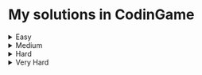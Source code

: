 # My solutions in CodinGame  

<details><summary>Easy</summary>  
   
   1. [**Power of Thor - Episode 1**](https://www.codingame.com/training/easy/power-of-thor-episode-1)
       
      Solution: [C++](https://github.com/1i10/CodinGame/blob/main/Easy/PowerOfThorEp1.cpp)  
   
   2. [**Horse racing duals**](https://www.codingame.com/training/easy/horse-racing-duals)  
      
      Solution: [C++](https://github.com/1i10/CodinGame/blob/main/Easy/HorseRacingDuals.cpp)
   3. [**Defibrillators**](https://www.codingame.com/training/easy/defibrillators)  
      
      Solution: [C++](https://github.com/1i10/CodinGame/blob/main/Easy/Defibrillators.cpp)
   4. [**Temperatures**](https://www.codingame.com/training/easy/temperatures)  
      
      Solution: [C++](https://github.com/1i10/CodinGame/blob/main/Easy/Temperatures.cpp)
	5. [**The Descent**](https://www.codingame.com/training/easy/the-descent)  
      
      Solution: [C++](https://github.com/1i10/CodinGame/blob/main/Easy/TheDescent.cpp)
</details>

<details><summary>Medium</summary>
   
</details>

<details><summary>Hard</summary>
   
</details>

<details><summary>Very Hard</summary>
   
</details>

